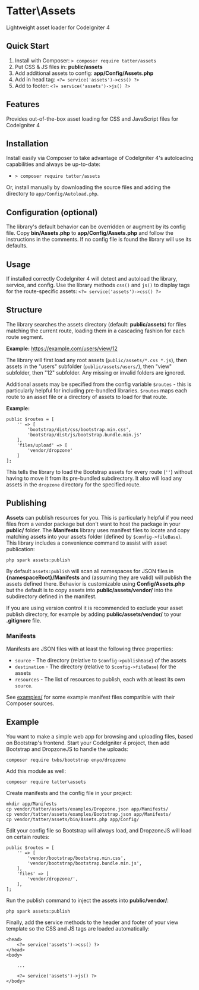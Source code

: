 # Tatter\Assets
Lightweight asset loader for CodeIgniter 4

## Quick Start

1. Install with Composer: `> composer require tatter/assets`
2. Put CSS & JS files in: **public/assets**
3. Add additional assets to config: **app/Config/Assets.php**
3. Add in head tag: `<?= service('assets')->css() ?>`
4. Add to footer: `<?= service('assets')->js() ?>`

## Features

Provides out-of-the-box asset loading for CSS and JavaScript files for CodeIgniter 4

## Installation

Install easily via Composer to take advantage of CodeIgniter 4's autoloading capabilities
and always be up-to-date:
* `> composer require tatter/assets`

Or, install manually by downloading the source files and adding the directory to
`app/Config/Autoload.php`.

## Configuration (optional)

The library's default behavior can be overridden or augment by its config file. Copy
**bin/Assets.php** to **app/Config/Assets.php** and follow the instructions in the
comments. If no config file is found the library will use its defaults.

## Usage

If installed correctly CodeIgniter 4 will detect and autoload the library, service, and
config. Use the library methods `css()` and `js()` to display tags for the route-specific assets:
`<?= service('assets')->css() ?>`

## Structure

The library searches the assets directory (default: **public/assets**) for files matching
the current route, loading them in a cascading fashion for each route segment.

**Example:** https://example.com/users/view/12

The library will first load any root assets (`public/assets/*.css *.js`), then assets in
the "users" subfolder (`public/assets/users/`), then "view" subfolder, then "12" subfolder.
Any missing or invalid folders are ignored.

Additional assets may be specified from the config variable `$routes` - this is particularly
helpful for including pre-bundled libraries. `$routes` maps each route to an asset file or
a directory of assets to load for that route.

**Example:**
```
public $routes = [
	'' => [
		'bootstrap/dist/css/bootstrap.min.css',
		'bootstrap/dist/js/bootstrap.bundle.min.js'
	],
	'files/upload' => [
		'vendor/dropzone'
	]
];
```

This tells the library to load the Bootstrap assets for every route (`''`) without having
to move it from its pre-bundled subdirectory. It also will load any assets in the `dropzone`
directory for the specified route.

## Publishing

**Assets** can publish resources for you. This is particularly helpful if you need files
from a vendor package but don't want to host the package in your **public/** folder.
The **Manifests** library uses manifest files to locate and copy matching assets into your
assets folder (defined by `$config->fileBase`). This library includes a convenience command
to assist with asset publication:

	php spark assets:publish

By default `assets:publish` will scan all namespaces for JSON files in **{namespaceRoot}/Manifests**
and (assuming they are valid) will publish the assets defined there. Behavior is
customizable using **Config/Assets.php** but the default is to copy assets into
**public/assets/vendor/** into the subdirectory defined in the manifest.

If you are using version control it is recommended to exclude your asset publish directory,
for example by adding **public/assets/vendor/** to your **.gitignore** file.

### Manifests

Manifests are JSON files with at least the following three properties:
* `source` - The directory (relative to `$config->publishBase`) of the assets
* `destination` - The directory (relative to `$config->fileBase`) for the assets
* `resources` - The list of resources to publish, each with at least its own `source`.

See [examples/](examples/) for some example manifest files compatible with their Composer
sources.

## Example

You want to make a simple web app for browsing and uploading files, based on Bootstrap's
frontend. Start your CodeIgniter 4 project, then add Bootstrap and DropzoneJS to handle
the uploads:

	composer require twbs/bootstrap enyo/dropzone

Add this module as well:

	composer require tatter\assets

Create manifests and the config file in your project:
```
mkdir app/Manifests
cp vendor/tatter/assets/examples/Dropzone.json app/Manifests/
cp vendor/tatter/assets/examples/Bootstrap.json app/Manifests/
cp vendor/tatter/assets/bin/Assets.php app/Config/
```

Edit your config file so Bootstrap will always load, and DropzoneJS will load on certain routes:

```
public $routes = [
	'' => [
		'vendor/bootstrap/bootstrap.min.css',
		'vendor/bootstrap/bootstrap.bundle.min.js',
	],
	'files' => [
		'vendor/dropzone/',
	],
];
```

Run the publish command to inject the assets into **public/vendor/**:

	php spark assets:publish

Finally, add the service methods to the header and footer of your view template so the CSS
and JS tags are loaded automatically:
```
<head>
	<?= service('assets')->css() ?>
</head>
<body>

	...
	
	<?= service('assets')->js() ?>
</body>
```
